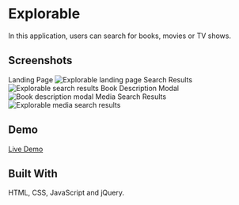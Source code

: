 <h1>Explorable</h1>
<p>In this application, users can search for books, movies or TV shows.</p>
<h2>Screenshots</h2>
Landing Page
<img src="https://i.ibb.co/VVqJDwq/Screen-Shot-2019-07-24-at-7-20-24-PM.png" alt="Explorable landing page" border="0">
Search Results
<img src="https://i.ibb.co/F0nwgFM/Screen-Shot-2019-07-24-at-7-20-39-PM.png" alt="Explorable search results" border="0">
Book Description Modal
<img src="https://i.ibb.co/Trjs1kT/Screen-Shot-2019-07-24-at-7-20-49-PM.png" alt="Book description modal" border="0">
Media Search Results
<img src="https://i.ibb.co/9VS8H6j/Screen-Shot-2019-07-24-at-7-25-46-PM.png" alt="Explorable media search results" border="0">
<h2>Demo</h2>
<a href="https://lindendaniels.github.io/Explorable/">Live Demo</a>
<h2>Built With</h2>
<p>HTML, CSS, JavaScript and jQuery.</p>

